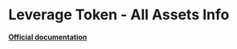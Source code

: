 # Leverage Token - All Assets Info
<b>[Official documentation](https://bybit-exchange.github.io/docs/spot/etp/asset-info)</b>